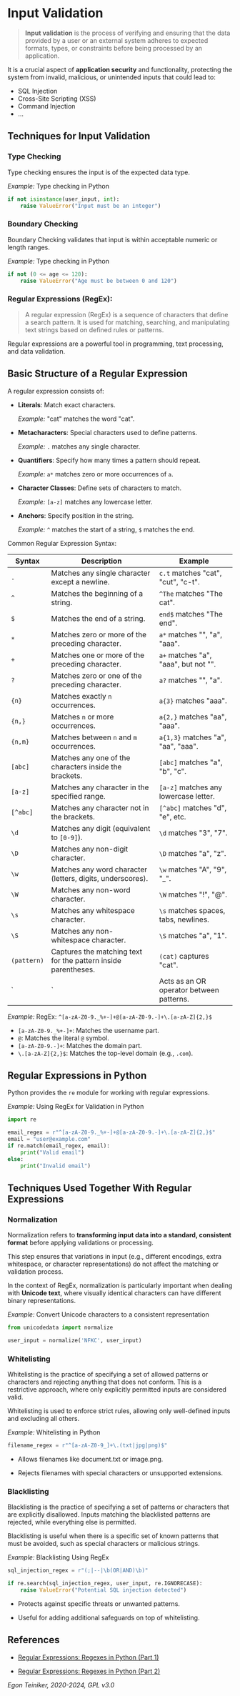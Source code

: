 # Input Validation

> **Input validation** is the process of verifying and ensuring that the data 
> provided by a user or an external system adheres to expected formats, types, 
> or constraints before being processed by an application. 

It is a crucial aspect of **application security** and functionality, protecting 
the system from invalid, malicious, or unintended inputs that could lead to:
* SQL Injection
* Cross-Site Scripting (XSS)
* Command Injection
* ...

## Techniques for Input Validation

### Type Checking

Type checking ensures the input is of the expected data type.

_Example:_ Type checking in Python

```Python
if not isinstance(user_input, int):
    raise ValueError("Input must be an integer")
```


### Boundary Checking

Boundary Checking validates that input is within acceptable numeric 
or length ranges.

_Example:_ Type checking in Python

```Python
if not (0 <= age <= 120):
    raise ValueError("Age must be between 0 and 120")
```


### Regular Expressions (RegEx):

> A regular expression (RegEx) is a sequence of characters that define a 
> search pattern. 
> It is used for matching, searching, and manipulating text strings based 
> on defined rules or patterns. 

Regular expressions are a powerful tool in programming, text processing, and data validation.

## Basic Structure of a Regular Expression

A regular expression consists of:

* **Literals**: Match exact characters.

    _Example:_ "cat" matches the word "cat".

* **Metacharacters**: Special characters used to define patterns.

    _Example:_ `.` matches any single character.

* **Quantifiers**: Specify how many times a pattern should repeat.

    _Example:_ `a*` matches zero or more occurrences of `a`.

* **Character Classes**: Define sets of characters to match.

    _Example:_ `[a-z]` matches any lowercase letter.

* **Anchors**: Specify position in the string.

    _Example:_ `^` matches the start of a string, `$` matches the end.

Common Regular Expression Syntax:

| **Syntax**       | **Description**                                                                 | **Example**                                 |
|-------------------|---------------------------------------------------------------------------------|---------------------------------------------|
| `.`               | Matches any single character except a newline.                                 | `c.t` matches "cat", "cut", "c-t".          |
| `^`               | Matches the beginning of a string.                                             | `^The` matches "The cat".                   |
| `$`               | Matches the end of a string.                                                   | `end$` matches "The end".                   |
| `*`               | Matches zero or more of the preceding character.                               | `a*` matches "", "a", "aaa".                |
| `+`               | Matches one or more of the preceding character.                                | `a+` matches "a", "aaa", but not "".        |
| `?`               | Matches zero or one of the preceding character.                                | `a?` matches "", "a".                       |
| `{n}`             | Matches exactly `n` occurrences.                                              | `a{3}` matches "aaa".                       |
| `{n,}`            | Matches `n` or more occurrences.                                               | `a{2,}` matches "aa", "aaa".                |
| `{n,m}`           | Matches between `n` and `m` occurrences.                                       | `a{1,3}` matches "a", "aa", "aaa".          |
| `[abc]`           | Matches any one of the characters inside the brackets.                         | `[abc]` matches "a", "b", "c".              |
| `[a-z]`           | Matches any character in the specified range.                                  | `[a-z]` matches any lowercase letter.        |
| `[^abc]`          | Matches any character not in the brackets.                                     | `[^abc]` matches "d", "e", etc.             |
| `\d`              | Matches any digit (equivalent to `[0-9]`).                                      | `\d` matches "3", "7".                      |
| `\D`              | Matches any non-digit character.                                               | `\D` matches "a", "z".                      |
| `\w`              | Matches any word character (letters, digits, underscores).                     | `\w` matches "A", "9", "_".                 |
| `\W`              | Matches any non-word character.                                                | `\W` matches "!", "@".                      |
| `\s`              | Matches any whitespace character.                                              | `\s` matches spaces, tabs, newlines.        |
| `\S`              | Matches any non-whitespace character.                                          | `\S` matches "a", "1".                      |
| `(pattern)`       | Captures the matching text for the pattern inside parentheses.                 | `(cat)` captures "cat".                     |
| `|`               | Acts as an OR operator between patterns.                                       | `cat|dog` matches "cat" or "dog".           |


_Example:_ RegEx: `^[a-zA-Z0-9._%+-]+@[a-zA-Z0-9.-]+\.[a-zA-Z]{2,}$`

* `[a-zA-Z0-9._%+-]+`: Matches the username part.
* `@`: Matches the literal `@` symbol.
* `[a-zA-Z0-9.-]+`: Matches the domain part.
* `\.[a-zA-Z]{2,}$`: Matches the top-level domain (e.g., `.com`).


## Regular Expressions in Python

Python provides the `re` module for working with regular expressions.

_Example:_ Using RegEx for Validation in Python 

```Python
import re

email_regex = r"^[a-zA-Z0-9._%+-]+@[a-zA-Z0-9.-]+\.[a-zA-Z]{2,}$"
email = "user@example.com"
if re.match(email_regex, email):
    print("Valid email")
else:
    print("Invalid email")
```

## Techniques Used Together With Regular Expressions

### Normalization 

Normalization refers to **transforming input data into a standard, 
consistent format** before applying validations or processing. 

This step ensures that variations in input (e.g., different encodings, 
extra whitespace, or character representations) do not affect the 
matching or validation process.

In the context of RegEx, normalization is particularly important 
when dealing with **Unicode text**, where visually identical 
characters can have different binary representations.

_Example:_ Convert Unicode characters to a consistent representation
```Python
from unicodedata import normalize

user_input = normalize('NFKC', user_input)
```


### Whitelisting

Whitelisting is the practice of specifying a set of allowed patterns or 
characters and rejecting anything that does not conform. This is a 
restrictive approach, where only explicitly permitted inputs are 
considered valid.

Whitelisting is used to enforce strict rules, allowing only well-defined 
inputs and excluding all others.

_Example:_ Whitelisting in Python
```Python
filename_regex = r"^[a-zA-Z0-9_]+\.(txt|jpg|png)$"
```

* Allows filenames like document.txt or image.png.

* Rejects filenames with special characters or unsupported extensions.


### Blacklisting

Blacklisting is the practice of specifying a set of patterns or 
characters that are explicitly disallowed. Inputs matching the 
blacklisted patterns are rejected, while everything else is permitted.

Blacklisting is useful when there is a specific set of known patterns 
that must be avoided, such as special characters or malicious strings.

_Example:_ Blacklisting Using RegEx
```Python
sql_injection_regex = r"(;|--|\b(OR|AND)\b)"

if re.search(sql_injection_regex, user_input, re.IGNORECASE):
    raise ValueError("Potential SQL injection detected")
```

* Protects against specific threats or unwanted patterns.

* Useful for adding additional safeguards on top of whitelisting.



## References

* [Regular Expressions: Regexes in Python (Part 1)](https://realpython.com/regex-python/)

* [Regular Expressions: Regexes in Python (Part 2)](https://realpython.com/regex-python-part-2/)

*Egon Teiniker, 2020-2024, GPL v3.0*